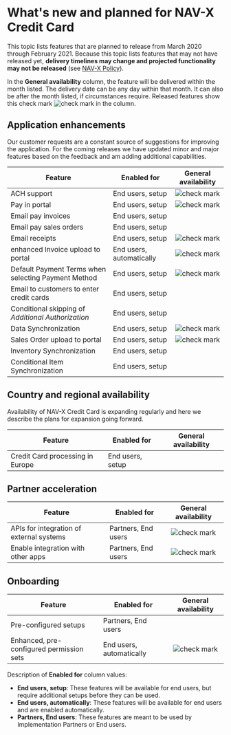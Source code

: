 # What's new and planned for NAV-X Credit Card

This topic lists features that are planned to release from March 2020 through February 2021. Because this topic lists features that may not have released yet, **delivery timelines may change and projected functionality may not be released** (see [NAV-X Policy](onlinedisclaimer.md)).

In the **General availability** column, the feature will be delivered within the month listed. The delivery date can be any day within that month. It can also be after the month listed, if circumstances require. Released features show this check mark ![check mark](/images/checkmark.png) in the column.

## Application enhancements

Our customer requests are a constant source of suggestions for improving the application. For the coming releases we have updated minor and major features based on the feedback and am adding additional capabilities.

| Feature                                             | Enabled for              | General availability |
|-----------------------------------------------------|--------------------------|:--------------------:|
| ACH support                                         | End users, setup         | ![check mark](/images/checkmark.png) |
| Pay in portal                                       | End users, setup         | ![check mark](/images/checkmark.png) |
| Email pay invoices                                  | End users, setup         |                      |
| Email pay sales orders                              | End users, setup         |                      |
| Email receipts                                      | End users, setup         | ![check mark](/images/checkmark.png) |
| enhanced Invoice upload to portal                   | End users, automatically | ![check mark](/images/checkmark.png) |
| Default Payment Terms when selecting Payment Method | End users, setup         | ![check mark](/images/checkmark.png) |
| Email to customers to enter credit cards            | End users, setup         |                      |
| Conditional skipping of *Additional Authorization*  | End users, setup         |                      |
| Data Synchronization                                | End users, setup         | ![check mark](/images/checkmark.png) |
| Sales Order upload to portal                        | End users, setup         | ![check mark](/images/checkmark.png) |
| Inventory Synchronization                           | End users, setup         |                      |
| Conditional Item Synchronization                    | End users, setup         |                      |

## Country and regional availability

Availability of NAV-X Credit Card is expanding regularly and here we describe the plans for expansion going forward.

| Feature                                             | Enabled for              | General availability |
|-----------------------------------------------------|--------------------------|:--------------------:|
| Credit Card processing in Europe                    | End users, setup         |                      |

## Partner acceleration

| Feature                                             | Enabled for              | General availability |
|-----------------------------------------------------|--------------------------|:--------------------:|
| APIs for integration of external systems            | Partners, End users      | ![check mark](/images/checkmark.png) |
| Enable integration with other apps                  | Partners, End users      | ![check mark](/images/checkmark.png) |

## Onboarding

| Feature                                             | Enabled for              | General availability |
|-----------------------------------------------------|--------------------------|:--------------------:|
| Pre-configured setups                               | Partners, End users      |                      |
| Enhanced, pre-configured permission sets            | End users, automatically | ![check mark](/images/checkmark.png) |

Description of **Enabled for** column values:

- **End users, setup**: These features will be available for end users, but require additional setups before they can be used.
- **End users, automatically**: These features will be available for end users and are enabled automatically.
- **Partners, End users**: These features are meant to be used by Implementation Partners or End users.
